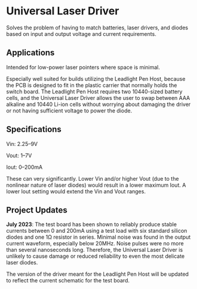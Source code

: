 # Universal Laser Driver
Solves the problem of having to match batteries, laser drivers, and diodes based on input and output voltage and current requirements.

## Applications
Intended for low-power laser pointers where space is minimal.

Especially well suited for builds utilizing the Leadlight Pen Host, because the PCB is designed to fit in the plastic carrier that normally holds the switch board. The Leadlight Pen Host requires two 10440-sized battery cells, and the Universal Laser Driver allows the user to swap between AAA alkaline and 10440 Li-ion cells without worrying about damaging the driver or not having sufficient voltage to power the diode.

## Specifications
Vin: 2.25–9V

Vout: 1–7V

Iout: 0–200mA

These can very significantly. Lower Vin and/or higher Vout (due to the nonlinear nature of laser diodes) would result in a lower maximum Iout. A lower Iout setting would extend the Vin and Vout ranges.

## Project Updates
**July 2023**: The test board has been shown to reliably produce stable currents between 0 and 200mA using a test load with six standard silicon diodes and one 1Ω resistor in series. Minimal noise was found in the output current waveform, especially below 20MHz. Noise pulses were no more than several nanoseconds long. Therefore, the Universal Laser Driver is unlikely to cause damage or reduced reliability to even the most delicate laser diodes.

The version of the driver meant for the Leadlight Pen Host will be updated to reflect the current schematic for the test board.
